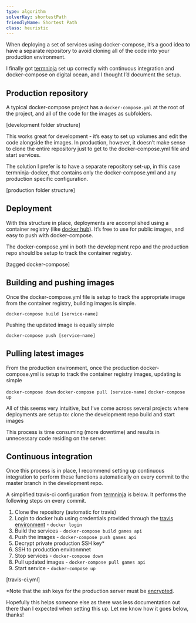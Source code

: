 ```yaml
---
type: algorithm
solverKey: shortestPath
friendlyName: Shortest Path
class: heuristic
---
```


When deploying a set of services using docker-compose, it’s a good idea to have a separate repository to avoid cloning all of the code into your production environment.

I finally got [termninja](https://www.term.ninja) set up correctly with continuous integration and docker-compose on digital ocean, and I thought I’d document the setup.

## Production repository

A typical docker-compose project has a ```docker-compose.yml``` at the root of the project, and all of the code for the images as subfolders.

[development folder structure]

This works great for development - it’s easy to set up volumes and edit the code alongside the images. In production, however, it doesn’t make sense to clone the entire repository just to get to the docker-compose.yml file and start services.

The solution I prefer is to have a separate repository set-up, in this case termninja-docker, that contains only the docker-compose.yml and any production specific configuration.

[production folder structure]

## Deployment

With this structure in place, deployments are accomplished using a container registry (like [docker hub](docker.com/hub)). It’s free to use for public images, and easy to push with docker-compose.

The docker-compose.yml in both the development repo and the production repo should be setup to track the container registry.

[tagged docker-compose]


## Building and pushing images

Once the docker-compose.yml file is setup to track the appropriate image from the container registry, building images is simple.

```docker-compose build [service-name]```

Pushing the updated image is equally simple

```docker-compose push [service-name]```

## Pulling latest images

From the production environment, once the production docker-compose.yml is setup to track the container registry images, updating is simple

```docker-compose down```
```docker-compose pull [service-name]```
```docker-compose up```


All of this seems very intuitive, but I’ve come across several projects where deployments are setup to:
clone the development repo
build and start images

This process is time consuming (more downtime) and results in unnecessary code residing on the server.


## Continuous integration

Once this process is in place, I recommend setting up continuous integration to perform these functions automatically on every commit to the master branch in the development repo. 

A simplified travis-ci configuration from [termninja](https://www.term.ninja) is below. It performs the following steps on every commit.
  1. Clone the repository (automatic for travis)
  2. Login to docker hub using credentials provided through the [travis environment](https://www.travis-ci.com/environment) - ```docker login```
  3. Build the services - ```docker-compose build games api```
  4. Push the images - ```docker-compose push games api```
  5. Decrypt private production SSH key*
  6. SSH to production environmnet
  7. Stop services - ```docker-compose down```
  8. Pull updated images - ```docker-compose pull games api```
  9. Start service - ```docker-compose up```

[travis-ci.yml]

*Note that the ssh keys for the production server must be [encrypted](https://travis-ci.com/ssh-keys).


Hopefully this helps someone else as there was less documentation out there than I expected when setting this up. Let me know how it goes below, thanks!


